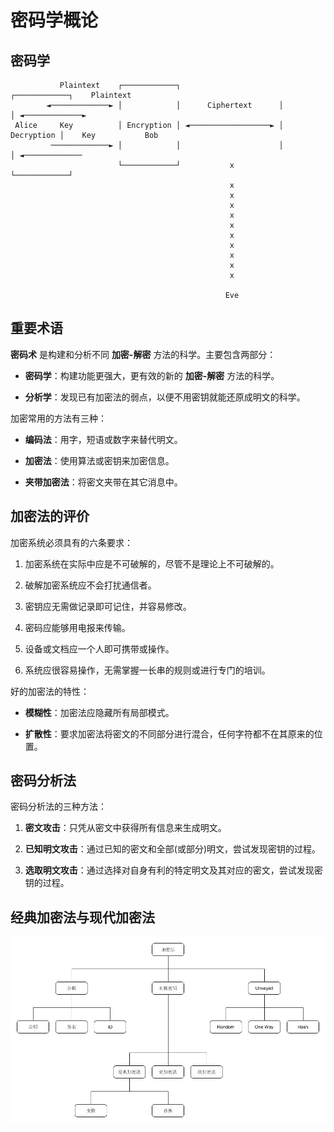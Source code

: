 # 密码学概论

## 密码学

```
           Plaintext    ┌────────────┐                      ┌────────────┐    Plaintext
        ◄─────────────► │            │      Ciphertext      │            │ ◄─────────────►
 Alice     Key          │ Encryption │ ◄──────────────────► │ Decryption │    Key           Bob
         ─────────────► │            │                      │            │ ◄─────────────
                        └────────────┘           x          └────────────┘
                                                 x
                                                 x
                                                 x
                                                 x
                                                 x
                                                 x
                                                 x
                                                 x
                                                 x
                                                 x

                                                Eve
```

## 重要术语

**密码术** 是构建和分析不同 **加密-解密** 方法的科学。主要包含两部分：

 - **密码学**：构建功能更强大，更有效的新的 **加密-解密** 方法的科学。

 - **分析学**：发现已有加密法的弱点，以便不用密钥就能还原成明文的科学。

加密常用的方法有三种：

 - **编码法**：用字，短语或数字来替代明文。

 - **加密法**：使用算法或密钥来加密信息。

 - **夹带加密法**：将密文夹带在其它消息中。

## 加密法的评价

加密系统必须具有的六条要求：

 1. 加密系统在实际中应是不可破解的，尽管不是理论上不可破解的。

 2. 破解加密系统应不会打扰通信者。

 3. 密钥应无需做记录即可记住，并容易修改。

 4. 密码应能够用电报来传输。

 5. 设备或文档应一个人即可携带或操作。

 6. 系统应很容易操作，无需掌握一长串的规则或进行专门的培训。

好的加密法的特性：

 - **模糊性**：加密法应隐藏所有局部模式。

 - **扩散性**：要求加密法将密文的不同部分进行混合，任何字符都不在其原来的位置。

## 密码分析法

密码分析法的三种方法：

 1. **密文攻击**：只凭从密文中获得所有信息来生成明文。

 2. **已知明文攻击**：通过已知的密文和全部(或部分)明文，尝试发现密钥的过程。

 3. **选取明文攻击**：通过选择对自身有利的特定明文及其对应的密文，尝试发现密钥的过程。

## 经典加密法与现代加密法

![Encryption Method][1]

 [1]: ./images/encryption_method.jpg
